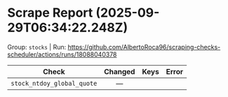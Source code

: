 # Scrape Report (2025-09-29T06:34:22.248Z)

Group: `stocks`  |  Run: https://github.com/AlbertoRoca96/scraping-checks-scheduler/actions/runs/18088040378

| Check | Changed | Keys | Error |
|---|:---:|:--|:--|
| `stock_ntdoy_global_quote` | — |  |  |
